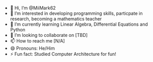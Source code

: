 - 👋 Hi, I’m @MiiMark62
- 👀 I’m interested in developing programming skills, particpate in research, becoming a mathematics teacher
- 🌱 I’m currently learning Linear Algebra, Differential Equations and Python
- 💞️ I’m looking to collaborate on [TBD]
- 📫 How to reach me [N/A]
- 😄 Pronouns: He/Him
- ⚡ Fun fact: Studied Computer Architecture for fun!

<!---
MiiMark62/MiiMark62 is a ✨ special ✨ repository because its `README.md` (this file) appears on your GitHub profile.
You can click the Preview link to take a look at your changes.
--->
